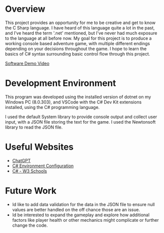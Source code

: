 # Overview

This project provides an opportunity for me to be creative and get to know the C Sharp language. I have heard of this language quite a lot in the past, and I've heard the term '.net' mentioned, but I've never had much exposure to the language at all before now. My goal for this project is to produce a working console based adventure game, with multiple different endings depending on your decisions throughout the game. I hope to learn the basics of C# syntax surrounding basic control flow through this project.

[Software Demo Video](http://youtube.link.goes.here)

# Development Environment

This program was developed using the installed version of dotnet on my Windows PC (8.0.303), and VSCode with the C# Dev Kit extensions installed, using the C# programming language. 

I used the default System library to provide console output and collect user input, with a JSON file storing the text for the game. I used the Newtonsoft library to read the JSON file.

# Useful Websites

- [ChatGPT](https://chatgpt.com)
- [C# Environment Configuration](https://www.geeksforgeeks.org/setting-environment-c-sharp/)
- [C# - W3 Schools](https://www.w3schools.com/cs/index.php)

# Future Work

- Id like to add data validation for the data in the JSON file to ensure null values are better handled on the off chance those are an issue.
- Id be interested to expand the gameplay and explore how additional factors like player health or other mechanics might complicate or further change the code.
